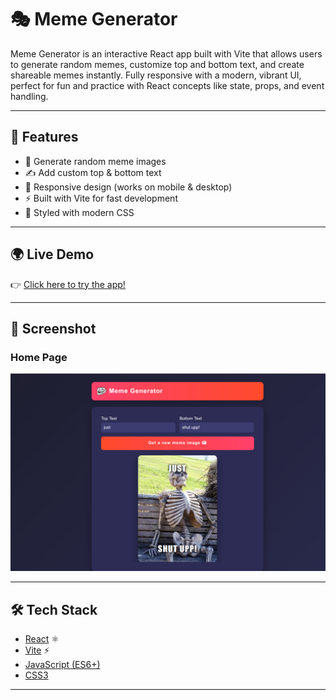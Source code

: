 # 🎭 Meme Generator

Meme Generator is an interactive React app built with Vite that allows users to generate random memes, customize top and bottom text, and create shareable memes instantly. Fully responsive with a modern, vibrant UI, perfect for fun and practice with React concepts like state, props, and event handling.

---

## 🚀 Features
- 🎨 Generate random meme images
- ✍️ Add custom top & bottom text
- 📱 Responsive design (works on mobile & desktop)
- ⚡ Built with Vite for fast development
- 🌈 Styled with modern CSS

---

## 🌍 Live Demo
👉 [Click here to try the app!](https://Shivang14d04.github.io/Meme-Generator/)  

---

## 📸 Screenshot
### Home Page
![Meme Generator Screenshot](./screenshots/memeGeneratorPreview.png)

---

## 🛠️ Tech Stack
- [React](https://reactjs.org/) ⚛️
- [Vite](https://vitejs.dev/) ⚡
- [JavaScript (ES6+)](https://developer.mozilla.org/en-US/docs/Web/JavaScript)
- [CSS3](https://developer.mozilla.org/en-US/docs/Web/CSS)

---


